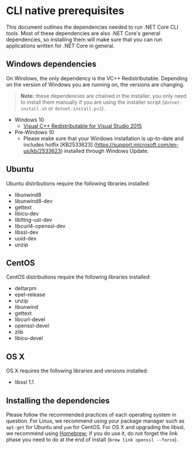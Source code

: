 CLI native prerequisites
=========================

This document outlines the dependencies needed to run .NET Core CLI tools. Most of these dependencies are also .NET Core's general dependencies, so installing them will make sure that you can run applications written for .NET Core in general.

## Windows dependencies
On Windows, the only dependency is the VC++ Redistributable. Depending on the version of Windows you are running on, the versions are changing.

> **Note:** these dependencies are chained in the installer, you only need to install them manually if you are using
> the installer script (`dotnet-install.sh` or `dotnet-install.ps1`). 

* Windows 10
    * [Visual C++ Redistributable for Visual Studio 2015](https://www.microsoft.com/en-us/download/details.aspx?id=48145)
* Pre-Windows 10
    * Please make sure that your Windows installation is up-to-date and includes hotfix [KB2533623] (https://support.microsoft.com/en-us/kb/2533623) installed through Windows Update.

## Ubuntu
Ubuntu distributions require the following libraries installed:

- libunwind8 
- libunwind8-dev
- gettext
- libicu-dev
- liblttng-ust-dev
- libcurl4-openssl-dev
- libssl-dev
- uuid-dev
- unzip


## CentOS
CentOS distributions require the following libraries installed:

* deltarpm
* epel-release
* unzip
* libunwind
* gettext 
* libcurl-devel 
* openssl-devel 
* zlib 
* libicu-devel

## OS X 
OS X requires the following libraries and versions installed:

* libssl 1.1

## Installing the dependencies
Please follow the recommended practices of each operating system in question. For Linux, we recommend using your package manager such as `apt-get` for Ubuntu and `yum` for CentOS. For OS X and upgrading the libssl, we recommend using [Homebrew](https://brew.sh/); if you do use it, do not forget the link phase you need to do at the end of install (`brew link openssl --force`). 
